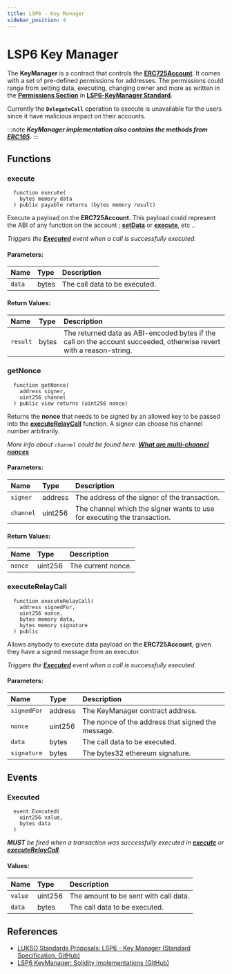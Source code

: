 ```yaml
---
title: LSP6 - Key Manager
sidebar_position: 4
---
```


# LSP6 Key Manager

The **KeyManager** is a contract that controls the **[ERC725Account](./lsp0-erc725-account.md)**. It comes with a set of pre-defined permissions for addresses.
The permissions could range from setting data, executing, changing owner and more as written in the **[Permissions Section](./lsp6-key-manager.md#-types-of-permissions)** in **[LSP6-KeyManager Standard](./lsp6-key-manager.md)**.

Currently the **`DelegateCall`** operation to execute is unavailable for the users since it have malicious impact on their accounts.

:::note
**_KeyManager implementation also contains the methods from [ERC165](https://eips.ethereum.org/EIPS/eip-165)._**
:::

## Functions

### execute

```solidity
  function execute(
    bytes memory data
  ) public payable returns (bytes memory result)
```

Execute a payload on the **ERC725Account**. This payload could represent the ABI of any function on the account ; **[setData](./lsp0-erc725-account.md#setdata)** or **[execute](./lsp0-erc725-account.md#execute)**, etc ..

_Triggers the **[Executed](#executed)** event when a call is successfully executed._

#### Parameters:

| Name   | Type  | Description                   |
| :----- | :---- | :---------------------------- |
| `data` | bytes | The call data to be executed. |

#### Return Values:

| Name     | Type  | Description                                                                                                         |
| :------- | :---- | :------------------------------------------------------------------------------------------------------------------ |
| `result` | bytes | The returned data as ABI-encoded bytes if the call on the account succeeded, otherwise revert with a reason-string. |

### getNonce

```solidity
  function getNonce(
    address signer,
    uint256 channel
  ) public view returns (uint256 nonce)
```

Returns the **nonce** that needs to be signed by an allowed key to be passed into the **[executeRelayCall](#executerelaycall)** function. A signer can choose his channel number arbitrarily.

_More info about `channel` could be found here: **[What are multi-channel nonces](../faq/channel-nonce.md)**_

#### Parameters:

| Name      | Type    | Description                                                              |
| :-------- | :------ | :----------------------------------------------------------------------- |
| `signer`  | address | The address of the signer of the transaction.                            |
| `channel` | uint256 | The channel which the signer wants to use for executing the transaction. |

#### Return Values:

| Name    | Type    | Description        |
| :------ | :------ | :----------------- |
| `nonce` | uint256 | The current nonce. |

### executeRelayCall

```solidity
  function executeRelayCall(
    address signedFor,
    uint256 nonce,
    bytes memory data,
    bytes memory signature
  ) public
```

Allows anybody to execute data payload on the **ERC725Account**, given they have a signed message from an executor.

_Triggers the **[Executed](#executed)** event when a call is successfully executed._

#### Parameters:

| Name        | Type    | Description                                       |
| :---------- | :------ | :------------------------------------------------ |
| `signedFor` | address | The KeyManager contract address.                  |
| `nonce`     | uint256 | The nonce of the address that signed the message. |
| `data`      | bytes   | The call data to be executed.                     |
| `signature` | bytes   | The bytes32 ethereum signature.                   |

## Events

### Executed

```solidity
  event Executed(
    uint256 value,
    bytes data
  )
```

_**MUST** be fired when a transaction was successfully executed in **[execute](#execute)** or **[executeRelayCall](#executerelaycall)**._

#### Values:

| Name    | Type    | Description                           |
| :------ | :------ | :------------------------------------ |
| `value` | uint256 | The amount to be sent with call data. |
| `data`  | bytes   | The call data to be executed.         |

## References

- [LUKSO Standards Proposals: LSP6 - Key Manager (Standard Specification, GitHub)](https://github.com/lukso-network/LIPs/blob/main/LSPs/LSP-6-KeyManager.md)
- [LSP6 KeyManager: Solidity implementations (GitHub)](https://github.com/lukso-network/lsp-universalprofile-smart-contracts/tree/develop/contracts/LSP6KeyManager)
